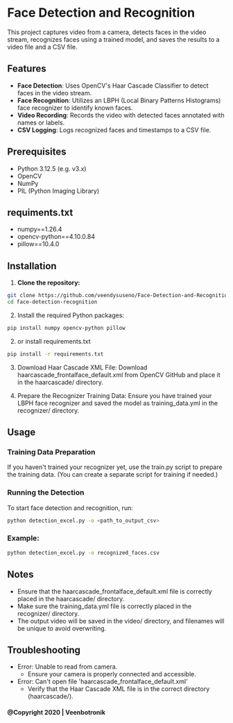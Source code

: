 # Face Detection and Recognition

This project captures video from a camera, detects faces in the video stream, recognizes faces using a trained model, and saves the results to a video file and a CSV file.

## Features

- **Face Detection**: Uses OpenCV's Haar Cascade Classifier to detect faces in the video stream.
- **Face Recognition**: Utilizes an LBPH (Local Binary Patterns Histograms) face recognizer to identify known faces.
- **Video Recording**: Records the video with detected faces annotated with names or labels.
- **CSV Logging**: Logs recognized faces and timestamps to a CSV file.

## Prerequisites

- Python 3.12.5 (e.g. v3.x)
- OpenCV
- NumPy
- PIL (Python Imaging Library)

## requiments.txt

- numpy==1.26.4
- opencv-python==4.10.0.84
- pillow==10.4.0

## Installation

1. **Clone the repository:**

```sh
git clone https://github.com/veendysuseno/Face-Detection-and-Recognition
cd face-detection-recognition
```

2. Install the required Python packages:

```bash
pip install numpy opencv-python pillow
```

2. or install requirements.txt

```bash
pip install -r requirements.txt
```

3. Download Haar Cascade XML File:
   Download haarcascade_frontalface_default.xml from OpenCV GitHub and place it in the haarcascade/ directory.

4. Prepare the Recognizer Training Data:
   Ensure you have trained your LBPH face recognizer and saved the model as training_data.yml in the recognizer/ directory.

## Usage

### Training Data Preparation

If you haven't trained your recognizer yet, use the train.py script to prepare the training data. (You can create a separate script for training if needed.)

### Running the Detection

To start face detection and recognition, run:

```sh
python detection_excel.py -o <path_to_output_csv>
```

### Example:

```sh
python detection_excel.py -o recognized_faces.csv
```

## Notes

- Ensure that the haarcascade_frontalface_default.xml file is correctly placed in the haarcascade/ directory.
- Make sure the training_data.yml file is correctly placed in the recognizer/ directory.
- The output video will be saved in the video/ directory, and filenames will be unique to avoid overwriting.

## Troubleshooting

- Error: Unable to read from camera.
  - Ensure your camera is properly connected and accessible.
- Error: Can't open file 'haarcascade_frontalface_default.xml'
  - Verify that the Haar Cascade XML file is in the correct directory (haarcascade/).

#### @Copyright 2020 | Veenbotronik
